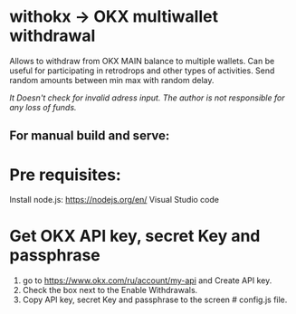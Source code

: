# withokx -> OKX multiwallet withdrawal
Allows to withdraw from OKX MAIN balance to multiple wallets.
Can be useful for participating in retrodrops and other types of activities.
Send random amounts between min max with random delay.

*It Doesn't check for invalid adress input. The author is not responsible for any loss of funds.*

## For manual build and serve:
# Pre requisites:
Install node.js: https://nodejs.org/en/
Visual Studio code
# Get OKX API key, secret Key and passphrase
1. go to https://www.okx.com/ru/account/my-api and Create API key.
2. Сheck the box next to the Enable Withdrawals.
3. Copy API key, secret Key and passphrase to the screen # config.js file.